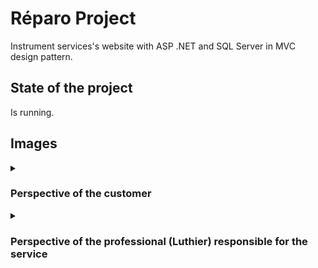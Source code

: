 <h1>Réparo Project</h1>
<p>Instrument services's website with ASP .NET and SQL Server in MVC design pattern.</p>
<h2>State of the project</h2>
<p>Is running.</p>

<h2>Images</h2>
<details>
   <summary><h3>Perspective of the customer</h2></summary>
   <img src="https://i.imgur.com/B9P1wId.png"></img>
   <img src="https://i.imgur.com/l6Ewp0j.png"></img>
   <img src="https://i.imgur.com/20UqN9f.png"></img>
   <img src="https://i.imgur.com/EAeTAca.png"></img>
   <img src="https://i.imgur.com/MaJGuCP.png"></img>
   <img src="https://i.imgur.com/Icywhrh.png"></img>
   <img src="https://i.imgur.com/5Sd7QPD.png"></img>
   <img src="https://i.imgur.com/Kwie0nm.png"></img>
   <img src="https://i.imgur.com/pxp2o75.png"></img>
   <img src="https://i.imgur.com/qxXvUml.png"></img>
   <img src="https://i.imgur.com/QmpHvWo.png"></img>
</details>
<details>
 <summary><h3>Perspective of the professional (Luthier) responsible for the service</h2></summary>
 <img src="https://i.imgur.com/TXkSrnX.png"></img>
 <img src="https://i.imgur.com/E7Fg85G.png"></img>
 <img src="https://i.imgur.com/jEGL9ED.png"></img>
 <img src="https://i.imgur.com/Y5PSzsy.png"></img>
 <img src="https://i.imgur.com/9qGiAIB.png"></img>
</details>
